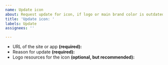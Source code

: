 ```yaml
---
name: Update icon
about: Request update for icon, if logo or main brand color is outdated.
title: 'Update icon: '
labels: Update
assignees: ''

---
```


<!--
First, READ OUR ISSUE GUIDELINES: https://git.io/JLu8h
(Only takes half a minute to read!)

Remember to add NAME OF THE SITE OR APP at the end of the issue title.
---- ˅ ˅ ˅ ˅ ˅ ˅ ˅ ˅ ˅ ˅ ˅ ˅ ˅ ˅ ˅ ˅ ˅ ˅ ˅ ˅ ˅ ˅ ˅ -->

- URL of the site or app **(required):** 
- Reason for update **(required):** 
- Logo resources for the icon **(optional, but recommended):** 

<!-- ^ ^ ^ ^ ^ ^ ^ ^ ^ ^ ^ ^ ^ ^ ^ ^ ^ ^ ^ ^ --
NO PROFILE PICTURES (Twitter, Facebook, Github etc.) OF ANY KIND AS LOGO RESOURCE, these are not helpful at all.

If you're adding IMAGE as logo resource, it has to be either:

1. SVG vector from official source (vectors are most preferable)
 OR
2. High quality (at least 1000 x 1000 pixels) image from official source (image size does not include white space around the logo, has to have smooth edges, no artifacts etc).

Also, it has be currently used logo by the company.

If your finding doesn't fit any of the criterias, it's best to leave it empty. -->
